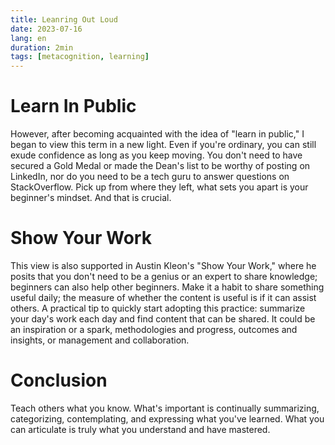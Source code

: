 ```yaml
---
title: Leanring Out Loud
date: 2023-07-16
lang: en
duration: 2min
tags: [metacognition, learning]
---
```


# Learn In Public

However, after becoming acquainted with the idea of "learn in public," I began to view this term in a new light. Even if you're ordinary, you can still exude confidence as long as you keep moving. You don't need to have secured a Gold Medal or made the Dean's list to be worthy of posting on LinkedIn, nor do you need to be a tech guru to answer questions on StackOverflow. Pick up from where they left, what sets you apart is your beginner's mindset. And that is crucial.

# Show Your Work

This view is also supported in Austin Kleon's "Show Your Work," where he posits that you don't need to be a genius or an expert to share knowledge; beginners can also help other beginners. Make it a habit to share something useful daily; the measure of whether the content is useful is if it can assist others. A practical tip to quickly start adopting this practice: summarize your day's work each day and find content that can be shared. It could be an inspiration or a spark, methodologies and progress, outcomes and insights, or management and collaboration.

# Conclusion

Teach others what you know. What's important is continually summarizing, categorizing, contemplating, and expressing what you've learned. What you can articulate is truly what you understand and have mastered.
